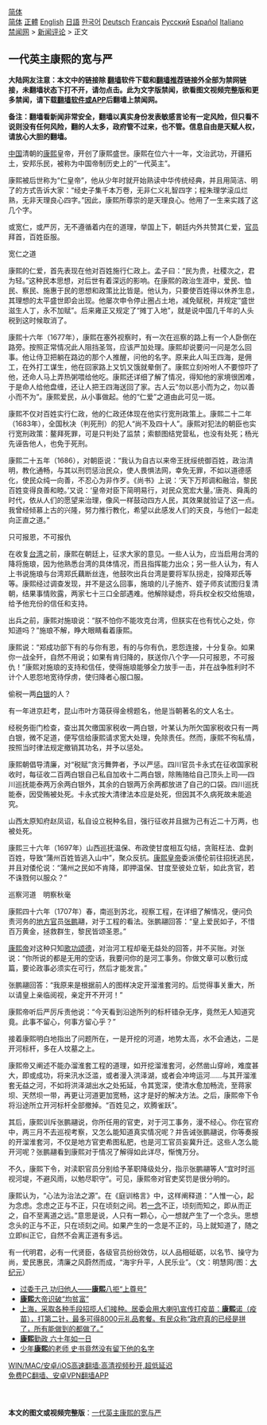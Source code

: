  <!-- 面包屑导航 --> <div class="breadcrumb"><!-- GTranslate: https://gtranslate.io/ -->  <div class="switcher notranslate">  <div class="selected">  <a href="#" onclick="return false;"> 简体</a>  </div>  <div class="option">  <a href="https://www.bannedbook.org" onclick="doGTranslate('zh-CN|zh-CN');jQuery('div.switcher div.selected a').html(jQuery(this).html());return false;" title="简体中文" class="nturl selected"> 简体</a>  <a href="https://www.bannedbook.org/zh-tw/" onclick="doGTranslate('zh-CN|zh-TW');jQuery('div.switcher div.selected a').html(jQuery(this).html());return false;" title="繁體中文" class="nturl"> 正體</a>  <a href="https://www.bannedbook.org/en/" onclick="doGTranslate('zh-CN|en');jQuery('div.switcher div.selected a').html(jQuery(this).html());return false;" title="English" class="nturl"> English</a>  <a href="https://www.bannedbook.org/ja/" onclick="doGTranslate('zh-CN|ja');jQuery('div.switcher div.selected a').html(jQuery(this).html());return false;" title="日本語" class="nturl"> 日語</a>  <a href="https://www.bannedbook.org/ko/" onclick="doGTranslate('zh-CN|ko');jQuery('div.switcher div.selected a').html(jQuery(this).html());return false;" title="한국어" class="nturl"> 한국어</a>  <a href="https://www.bannedbook.org/de/" onclick="doGTranslate('zh-CN|de');jQuery('div.switcher div.selected a').html(jQuery(this).html());return false;" title="Deutsch" class="nturl"> Deutsch</a>  <a href="https://www.bannedbook.org/fr/" onclick="doGTranslate('zh-CN|fr');jQuery('div.switcher div.selected a').html(jQuery(this).html());return false;" title="Français" class="nturl"> Français</a>  <a href="https://www.bannedbook.org/ru/" onclick="doGTranslate('zh-CN|ru');jQuery('div.switcher div.selected a').html(jQuery(this).html());return false;" title="Русский" class="nturl"> Русский</a>  <a href="https://www.bannedbook.org/es/" onclick="doGTranslate('zh-CN|es');jQuery('div.switcher div.selected a').html(jQuery(this).html());return false;" title="Español" class="nturl"> Español</a>  <a href="https://www.bannedbook.org/it/" onclick="doGTranslate('zh-CN|it');jQuery('div.switcher div.selected a').html(jQuery(this).html());return false;" title="Italiano" class="nturl"> Italiano</a>  </div>  </div>      <div class='breadcrumb-sub'><!-- Breadcrumb NavXT 6.3.0 --> <a href="https://www.bannedbook.org/" class="home">禁闻网</a> &gt; <a href="https://www.bannedbook.org/bnews/comments/" class="category">新闻评论</a> &gt; 正文</div></div><h2>一代英主康熙的宽与严</h2> <p class="notice"><b>大陆网友注意：本文中的链接除 <a href="https://github.com/bannedbook/fanqiang" >翻墙</a>软件下载和<a href="https://github.com/killgcd/justmysocks/blob/master/README.md">翻墙推荐</a>链接外全部为禁网链接，未翻墙状态下打不开，请勿点击。此为文字版禁闻，欲看图文视频完整版和更多禁闻，请下载<a href="https://github.com/bannedbook/fanqiang">翻墙软件或APP</a>后翻墙上禁闻网。</p><p>备注：翻墙看新闻非常安全，翻墙以真实身份发表敏感言论有一定风险，但只看不说则没有任何风险，翻的人太多，政府管不过来，也不管。信息自由是天赋人权，请放心大胆的翻墙。</b></p>  <div class="entry"> <p>              <a href="https://i0.wp.com/upload-images-bucket-v64rleca837do.s3.eu-west-1.amazonaws.com/wp-content/uploads/2021/07/25103155/Kang-Xi-cover-600x400-1.jpg?fit=600%2C400&#038;ssl=1" data-caption=""></a>                            </p> <p><span class='wp_keywordlink_affiliate'><a href="https://www.bannedbook.org/" title="中国" target="_blank">中国</a></span>清朝的<a href="https://www.bannedbook.org/bnews/tag/%e5%ba%b7%e7%86%99/" class="st_tag internal_tag" rel="tag" title="标签 康熙 下的日志">康熙</a>皇帝，开创了康熙盛世。康熙在位六十一年，文治武功，开疆拓土，安邦乐民，被称为中国帝制历史上的“一代英主”。</p> <p>康熙被后世称为“仁皇帝”，他从少年时就开始熟读中华传统经典，并且用简洁、明了的方式告诉大家：“经史子集千本万卷，无非仁义礼智四字；程朱理学滚瓜烂熟，无非天理良心四字。”因此，康熙所尊崇的是天理良心。他用了一生来实践了这几个字。</p> <p>或宽仁，或严厉，无不遵循着内在的道理，举国上下，朝廷内外共赞其仁爱，<a href="https://www.bannedbook.org/bnews/tag/%E5%AE%98%E5%91%98/" class="st_tag internal_tag" rel="tag" title="标签 官员 下的日志">官员</a>拜首，百姓臣服。</p> <p>宽仁之道</p> <p>康熙的仁爱，首先表现在他对百姓施行仁政上。孟子曰：“民为贵，社稷次之，君为轻。”这种民本思想，对后世有着深远的影响。在康熙的政治生涯中，爱民、恤民、察民、施惠于民的思想和政策比比皆是。他认为，只要使百姓得以休养生息，其理想的太平盛世即会出现。他屡次申令停止圈占土地，减免赋税，并规定“盛世滋生人丁，永不加赋”。后来雍正又规定了“摊丁入地”，就是说中国几千年的人头税到这时候取消了。</p> <p>康熙十六年（1677年），康熙在塞外视察时，有一次在巡察的路上有一个人卧倒在路旁。按照正常情况此人阻挡圣驾，应该严加处理。康熙却说要问一问是怎么回事。他让侍卫把躺在路边的那个人推醒，问他的名字。原来此人叫王四海，是佣工，在外打工谋生，他在回家路上又饥又饿就晕倒了。康熙立刻吩咐人不要惊吓了他，还命人马上弄热粥喂给他吃。康熙还详细了解了情况，得知他的家境很困难，于是命人给他盘缠，还让人把王四海送回了家。古人云“勿以恶小而为之，勿以善小而不为”。康熙爱民，从小事做起。他的“仁爱”之道由此可见一斑。</p> <p>康熙不仅对百姓实行仁政，他的仁政还体现在他实行宽刑政策上。康熙二十二年（1683年），全国秋决（判死刑）的犯人“尚不及四十人”。康熙对犯法的朝臣也实行宽刑政策：鳌拜死罪，可是只判处了监禁；索额图结党营私，也没有处死；杨光先诬告他人，也免于死刑。</p>  <p>康熙二十五年（1686），对朝臣说：“我认为自古以来帝王抚绥统御百姓，政治清明，教化通畅，与其以刑罚惩治民众，使人畏惧法网，幸免无罪，不如以道德感化，使民众纯一向善，不忍心为非作歹。《尚书》上说：‘天下万邦调和融洽，黎民百姓变得良善和睦。’又说：‘皇帝对臣下简明易行，对民众宽宏大量。’唐尧、舜禹的时代，依从人们的愿望来治理，像风一样鼓动四方人民，其效果就验证了这一点。我曾经倾慕上古的兴隆，努力推行教化，希望以此感发人们的天良，与他们一起走向正直之道。”</p> <p>只可报恩，不可报仇</p> <p>在收复<a href="https://www.bannedbook.org/bnews/tag/%e5%8f%b0%e6%b9%be/" class="st_tag internal_tag" rel="tag" title="标签 台湾 下的日志">台湾</a>之前，康熙在朝廷上，征求大家的意见。一些人认为，应当启用台湾的降将施琅，因为他熟悉台湾的具体情况，而且指挥能力出众；另一些人认为，有人上书说施琅与台湾郑氏藕断丝连，他鼓吹出兵台湾是要将军队拐走，投降郑氏等等。康熙经过调查发现，并不是这么回事，施琅的儿子施齐、姪子师亥试图归复清朝，结果事情败露，两家七十三口全部遇难。他解除疑虑，将兵权全权交给施琅，给予他充份的信任和支持。</p> <p>出兵之前，康熙对施琅说：“朕不怕你不能攻克台湾，但朕实在也有忧心之处，你知道吗？”施琅不解，睁大眼睛看着康熙。</p> <p>康熙说：“郑成功部下有的与你有恩，有的与你有仇，恩怨连接，十分复杂。如果你一战全歼，自然不用说；如果有肯归降的，朕送你八个字──只可报恩，不可报仇！”康熙对施琅的支持和信任，使得施琅能够全力放手一击，并在战争胜利时不计个人恩怨地宽待俘虏，使归降者心服口服。</p> <p>偷税一两<a href="https://www.bannedbook.org/bnews/tag/%E7%99%BD%E9%93%B6/" class="st_tag internal_tag" rel="tag" title="标签 白银 下的日志">白银</a>的人？</p> <p>有一年进京赶考，昆山市叶方蔼获得金榜题名，他是当朝著名的文人名士。</p> <p>经税务衙门检查，查出其欠缴国家税收一两白银，叶某认为所欠国家税收只有一两白银，微不足道，便写信给康熙请求宽大处理，免除责任。然而，康熙不徇私情，按照当时律法规定撤销其功名，并予以惩处。</p>  <p>康熙朝倡导清廉，对“税赋”贪污舞弊者，予以严惩。四川官员卡永式在征收国家税收时，每征收二百两白银自己私自加收十二两白银，除贿赂给自己顶头上司──四川巡抚能泰两万余两白银外，其余的白银两万余两都放进了自己的口袋。四川巡抚能泰，因受贿被处死。卡永式按大清律法本应是处死，但因其不久病死故未能追究。</p> <p>山西太原知府赵凤诏，私自设立税种名目，强行征收并且据为己有近二十万两，也被处死。</p> <p>康熙三十六年（1697年）山西巡抚温保、布政使甘度相互勾结，贪赃枉法、盘剥百姓，导致“蒲州百姓皆逃入山中”，聚众反抗。<a href="https://www.bannedbook.org/bnews/tag/%E5%BA%B7%E7%86%99%E7%9A%87%E5%B8%9D/" class="st_tag internal_tag" rel="tag" title="标签 康熙皇帝 下的日志">康熙皇帝</a>委派倭伦前往招抚逃民，并且对倭伦说：“蒲州之民如不肯降，即押温保、甘度至彼处立斩，如此贪官，若不诛戮何以服众？”</p> <p>巡察河道　明察秋毫</p> <p>康熙四十六年（1707年）春，南巡到苏北，视察工程，在详细了解情况，便问负责河务的<a href="https://www.bannedbook.org/bnews/tag/%e5%9c%b0%e6%96%b9%e5%ae%98/" class="st_tag internal_tag" rel="tag" title="标签 地方官 下的日志">地方官</a>员<a href="https://www.bannedbook.org/bnews/tag/%e5%bc%a0%e9%b9%8f/" class="st_tag internal_tag" rel="tag" title="标签 张鹏 下的日志">张鹏</a>翮，对于工程的看法。张鹏翮回答：“皇上爱民如子，不惜百万黄金，拯救群生，黎民皆颂圣恩。”</p> <p><a href="https://www.bannedbook.org/bnews/tag/%E5%BA%B7%E7%86%99%E5%B8%9D/" class="st_tag internal_tag" rel="tag" title="标签 康熙帝 下的日志">康熙帝</a>对这种只知<a href="https://www.bannedbook.org/bnews/tag/%E6%AD%8C%E5%8A%9F%E9%A2%82%E5%BE%B7/" class="st_tag internal_tag" rel="tag" title="标签 歌功颂德 下的日志">歌功颂德</a>，对治河工程却毫无益处的回答，并不买账。对张说：“你所说的都是无用的空话，我要问你的是河工事务。你做文章可以敷衍成篇，要论政事必须实在可行，然后才能发言。”</p> <p>张鹏翮回答：“我原来是根据前人的图样决定开溜淮套河的。后觉得事关重大，所以请皇上亲临阅视，亲定开不开河！”</p> <p>康熙帝听后严厉斥责他说：“今天看到沿途所列的标杆错杂无序，竟然无人知道究竟。此事不留心，何事方留心乎？”</p>  <p>接着康熙明白地指出了问题所在，一是开挖的河道，地势太高，水不会通达，二是开河标杆，多在人坟墓之上。</p> <p>康熙帝又阐述不能办溜淮套工程的道理，如开挖溜淮套河，必然凿山穿岭，难度甚大，即或成功，将来汛水泛滥，或者漫入洪泽湖，或者会冲垮运河……与其开溜淮套无益之河，不如将洪泽湖出水之处拓延，令其宽深，使清水愈加畅流，至蒋家坝、天然坝一带，再更让河道更加宽畅，这才是好的解决方法。之后，康熙帝下令将沿途所立开河标杆全部撤掉。“百姓见之，欢腾雀跃”。</p> <p>其后，康熙训斥张鹏翮说，你所任用的官吏，对于河工事务，漫不经心。你在官府中，两三月不去巡视考察，又怎么能知道真实情况呢？并告诫张鹏翮说，你等奏报的开溜淮套河，不仅是地方官吏希图私肥，也是河工官员妄冀升迁。这些人怎么能开河呢？张鹏翮看到康熙对于情况了解得如此详尽，惭愧万分。</p> <p>不久，康熙下令，对渎职官员分别给予革职降级处分，指示张鹏翮等人“宜时时巡视河堤，不避风雨，以勉尽职守”。可见，康熙帝对官吏奖罚是很分明的。</p> <p>康熙认为，“心法为治法之源”。在《庭训格言》中，这样阐释道：“人惟一心，起为念虑。念虑之正与不正，只在顷刻之间。若<span class='wp_keywordlink'><a href="https://www.bannedbook.org/forum2/topic13.html" title="小冊子：一念決定未來（更新版）" target="_blank">一念</a></span>不正，顷刻而知之，即从而正之，自不至离道之远。”意思是说，人只有一颗心，心一想就产生了一个念头。思想念头的正与不正，只在顷刻之间。如果产生的一念是不正的，马上就知道了，随之立即纠正它，自然不会离正道有多远。</p> <p>有一代明君，必有一代贤臣，各级官员纷纷效仿，以人品相砥砺，以名节、操守为尚，爱民惠民，清廉之风蔚然而成，“海宇升平，人民乐业”。（文：明慧网/图：<span class='wp_keywordlink_affiliate'><a href="http://www.epochtimes.com/" title="大纪元" target="_blank">大纪元</a></span>）</p> <ul class='op-related-articles' title='相关阅读'> <li><a href='https://www.bannedbook.org/bnews/cnnews/20210721/1591005.html' target='_blank'>过委于己 功归他人——<b>康熙</b>八拒“上尊号”</a></li> <li><a href='https://www.bannedbook.org/bnews/bblog/20210715/1586920.html' target='_blank'><b>康熙</b>大帝识破“均贫富”</a></li> <li><a href='https://www.bannedbook.org/bnews/bannedvideo/20210622/1571946.html' target='_blank'>上海，采取各种手段招揽人们接种。居委会用大喇叭宣传打疫苗：<b>康熙</b>诺（疫苗），打第二针，最多可得8000元礼品套餐。有民众称“政府真的已经是拼了，所有能做到的都做了。”</a></li> <li><a href='https://www.bannedbook.org/bnews/tculture/20210621/1570757.html' target='_blank'><b>康熙</b>勤政 六十年如一日</a></li> <li><a href='https://www.bannedbook.org/bnews/lifebaike/20210525/1553393.html' target='_blank'>少年<b>康熙</b>的老师 史书竟然没有留下他的名字</a></li> </ul> <p class="texttj"> <a href="https://github.com/bannedbook/fanqiang/wiki/V2ray%E6%9C%BA%E5%9C%BA" target="_blank">WIN/MAC/安卓/iOS高速翻墙:高清视频秒开,超低延迟</a><br/> <a href="https://github.com/bannedbook/fanqiang/wiki/%E7%A6%81%E9%97%BB%E7%BD%91%E5%AE%89%E5%8D%93%E7%BF%BB%E5%A2%99%E6%96%B0%E9%97%BBAPP" target="_blank">免费PC翻墙、安卓VPN翻墙APP</a></p><p>&nbsp;</p> <a name='sharetosocial'></a>  <div style="margin-bottom:5px;padding-bottom:5px;clear:both"> <div id="archive-pix-1" class="banner-ads"> <!-- AuctionX Display platform tag START --> <div id="26318x728x90x621x_ADSLOT2" clicktrack="%%CLICK_URL_ESC%%"></div> <!-- AuctionX Display platform tag END --> </div> <div id="archive-pix-2" class="banner-ads"> <!-- AuctionX Display platform tag START --> <div id="26315x300x250x621x_ADSLOT2" clicktrack="%%CLICK_URL_ESC%%"></div> <!-- AuctionX Display platform tag END --> </div> </div>  <div id="archive-pix-1" class="banner-ads"> <!-- AuctionX Display platform tag START --> <div id="26318x728x90x621x_ADSLOT3" clicktrack="%%CLICK_URL_ESC%%"></div> <!-- AuctionX Display platform tag END --> </div> <div><b>本文的图文或视频完整版</b>：<a href='https://www.bannedbook.org/bnews/comments/20210725/1593972.html'>一代英主康熙的宽与严</a></div>  </div><!--END ENTRY--> 